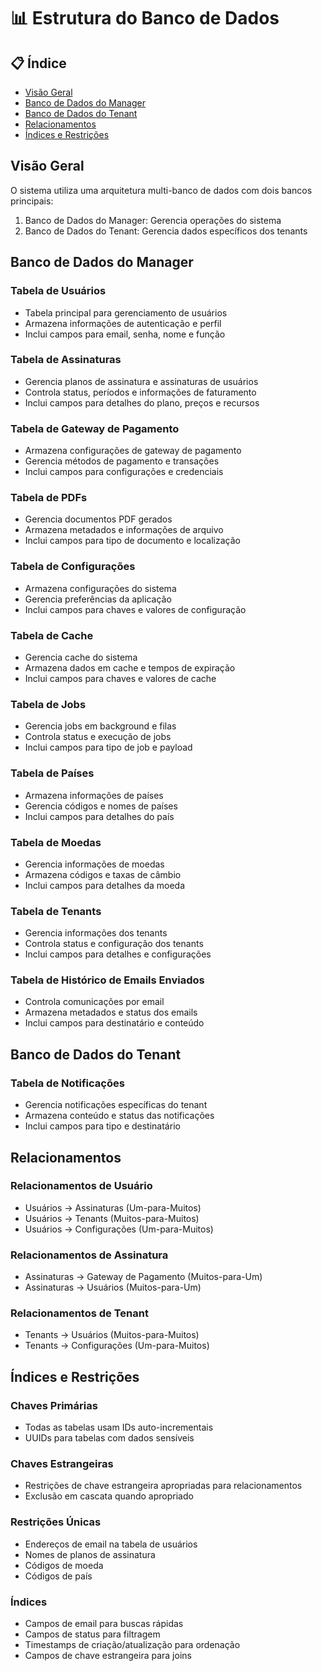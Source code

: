 # 📊 Estrutura do Banco de Dados

## 📋 Índice
- [Visão Geral](#visão-geral)
- [Banco de Dados do Manager](#banco-de-dados-do-manager)
- [Banco de Dados do Tenant](#banco-de-dados-do-tenant)
- [Relacionamentos](#relacionamentos)
- [Índices e Restrições](#índices-e-restrições)

## Visão Geral
O sistema utiliza uma arquitetura multi-banco de dados com dois bancos principais:
1. Banco de Dados do Manager: Gerencia operações do sistema
2. Banco de Dados do Tenant: Gerencia dados específicos dos tenants

## Banco de Dados do Manager

### Tabela de Usuários
- Tabela principal para gerenciamento de usuários
- Armazena informações de autenticação e perfil
- Inclui campos para email, senha, nome e função

### Tabela de Assinaturas
- Gerencia planos de assinatura e assinaturas de usuários
- Controla status, períodos e informações de faturamento
- Inclui campos para detalhes do plano, preços e recursos

### Tabela de Gateway de Pagamento
- Armazena configurações de gateway de pagamento
- Gerencia métodos de pagamento e transações
- Inclui campos para configurações e credenciais

### Tabela de PDFs
- Gerencia documentos PDF gerados
- Armazena metadados e informações de arquivo
- Inclui campos para tipo de documento e localização

### Tabela de Configurações
- Armazena configurações do sistema
- Gerencia preferências da aplicação
- Inclui campos para chaves e valores de configuração

### Tabela de Cache
- Gerencia cache do sistema
- Armazena dados em cache e tempos de expiração
- Inclui campos para chaves e valores de cache

### Tabela de Jobs
- Gerencia jobs em background e filas
- Controla status e execução de jobs
- Inclui campos para tipo de job e payload

### Tabela de Países
- Armazena informações de países
- Gerencia códigos e nomes de países
- Inclui campos para detalhes do país

### Tabela de Moedas
- Gerencia informações de moedas
- Armazena códigos e taxas de câmbio
- Inclui campos para detalhes da moeda

### Tabela de Tenants
- Gerencia informações dos tenants
- Controla status e configuração dos tenants
- Inclui campos para detalhes e configurações

### Tabela de Histórico de Emails Enviados
- Controla comunicações por email
- Armazena metadados e status dos emails
- Inclui campos para destinatário e conteúdo

## Banco de Dados do Tenant

### Tabela de Notificações
- Gerencia notificações específicas do tenant
- Armazena conteúdo e status das notificações
- Inclui campos para tipo e destinatário

## Relacionamentos

### Relacionamentos de Usuário
- Usuários -> Assinaturas (Um-para-Muitos)
- Usuários -> Tenants (Muitos-para-Muitos)
- Usuários -> Configurações (Um-para-Muitos)

### Relacionamentos de Assinatura
- Assinaturas -> Gateway de Pagamento (Muitos-para-Um)
- Assinaturas -> Usuários (Muitos-para-Um)

### Relacionamentos de Tenant
- Tenants -> Usuários (Muitos-para-Muitos)
- Tenants -> Configurações (Um-para-Muitos)

## Índices e Restrições

### Chaves Primárias
- Todas as tabelas usam IDs auto-incrementais
- UUIDs para tabelas com dados sensíveis

### Chaves Estrangeiras
- Restrições de chave estrangeira apropriadas para relacionamentos
- Exclusão em cascata quando apropriado

### Restrições Únicas
- Endereços de email na tabela de usuários
- Nomes de planos de assinatura
- Códigos de moeda
- Códigos de país

### Índices
- Campos de email para buscas rápidas
- Campos de status para filtragem
- Timestamps de criação/atualização para ordenação
- Campos de chave estrangeira para joins

